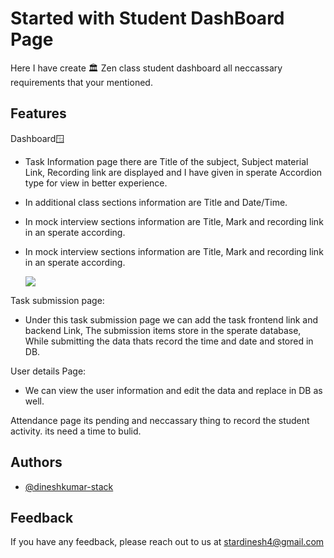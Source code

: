 
# Started with Student DashBoard Page

Here I have create 🏛️ Zen class student dashboard all neccassary requirements that your mentioned.

## Features

Dashboard🪟

- Task Information page there are Title of the subject, Subject material Link, Recording link are displayed and I have given in sperate Accordion type for view in better experience.
- In additional class sections information are Title and Date/Time.
- In mock interview sections information are Title, Mark and recording link in an sperate according.
- In mock interview sections information are Title, Mark and recording link in an sperate according.
  
  ![](https://github.com/dineshkumar-stack/Student-Dashboard-Frontend/blob/master/image/zEn.gif)


Task submission page:

- Under this task submission page we can add the task frontend link and backend Link, The submission items store in the sperate database, While submitting the data thats record the time and date and stored in DB.

User details Page:

- We can view the user information and edit the data and replace in DB as well.

Attendance page its pending and neccassary thing to record the student activity. its need a time to bulid.
## Authors

- [@dineshkumar-stack](https://www.github.com/dineshkumar-stack)


## Feedback

If you have any feedback, please reach out to us at stardinesh4@gmail.com

